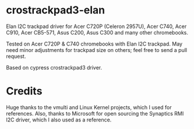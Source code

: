 # crostrackpad3-elan
Elan I2C trackpad driver for Acer C720P (Celeron 2957U), Acer C740, Acer C910, Acer CB5-571, Asus C200, Asus C300 and many other chromebooks.

Tested on Acer C720P & C740 chromebooks with Elan I2C trackpad. May need minor adjustments for trackpad size on others; feel free to send a pull request.

Based on cypress crostrackpad3 driver.

# Credits

Huge thanks to the vmulti and Linux Kernel projects, which I used for references. Also, thanks to Microsoft for open sourcing the Synaptics RMI I2C driver, which I also used as a reference.
